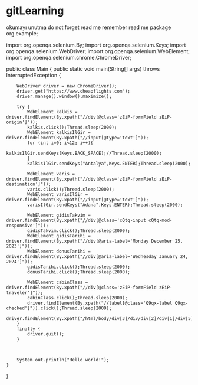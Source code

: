 # gitLearning
okumayı unutma
do not forget read me
remember read me
package org.example;

import org.openqa.selenium.By;
import org.openqa.selenium.Keys;
import org.openqa.selenium.WebDriver;
import org.openqa.selenium.WebElement;
import org.openqa.selenium.chrome.ChromeDriver;

public class Main {
    public static void main(String[] args) throws InterruptedException {

        WebDriver driver = new ChromeDriver();
        driver.get("https://www.cheapflights.com");
        driver.manage().window().maximize();

        try {
            WebElement kalkis = driver.findElement(By.xpath("//div[@class='zEiP-formField zEiP-origin']"));
            kalkis.click();Thread.sleep(2000);
            WebElement kalkisIlGir = driver.findElement(By.xpath("//input[@type='text']"));
            for (int i=0; i<12; i++){
                kalkisIlGir.sendKeys(Keys.BACK_SPACE);//Thread.sleep(2000);
            }
            kalkisIlGir.sendKeys("Antalya",Keys.ENTER);Thread.sleep(2000);

            WebElement varis = driver.findElement(By.xpath("//div[@class='zEiP-formField zEiP-destination']"));
            varis.click();Thread.sleep(2000);
            WebElement varisIlGir = driver.findElement(By.xpath("//input[@type='text']"));
            varisIlGir.sendKeys("Adana",Keys.ENTER);Thread.sleep(2000);

            WebElement gidisTakvim = driver.findElement(By.xpath("//div[@class='cQtq-input cQtq-mod-responsive']"));
            gidisTakvim.click();Thread.sleep(2000);
            WebElement gidisTarihi = driver.findElement(By.xpath("//div[@aria-label='Monday December 25, 2023']"));
            WebElement donusTarihi = driver.findElement(By.xpath("//div[@aria-label='Wednesday January 24, 2024']"));
            gidisTarihi.click();Thread.sleep(2000);
            donusTarihi.click();Thread.sleep(2000);

            WebElement cabinClass = driver.findElement(By.xpath("//div[@class='zEiP-formField zEiP-traveler']"));
            cabinClass.click();Thread.sleep(2000);
            driver.findElement(By.xpath("//label[@class='Q9qx-label Q9qx-checked']")).click();Thread.sleep(2000);
            driver.findElement(By.xpath("/html/body/div[3]/div/div[2]/div[1]/div[5]/div/button[2]")).click();Thread.sleep(2000);
        }
        finally {
            driver.quit();
        }



        System.out.println("Hello world!");
    }
}
